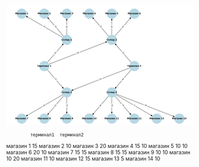 ![graf](image.png)


	         терминал1	терминал2
магазин 1	 15	
магазин 2	 10	
магазин 3	 20	
магазин 4	 15	           10
магазин 5	 10	           10
магазин 6	 20	           10
магазин 7	 15	           15
магазин 8	 15	           15
магазин 9	 10	           10
магазин 10		           20
магазин 11		           10
магазин 12		           15
магазин 13		           5
магазин 14		           10